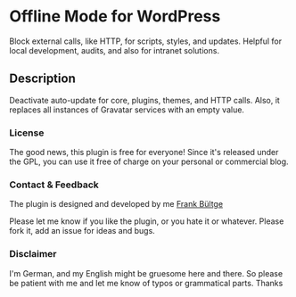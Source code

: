 # Offline Mode for WordPress
Block external calls, like HTTP, for scripts, styles, and updates. Helpful for local development, audits, and also for intranet solutions.

## Description
Deactivate auto-update for core, plugins, themes, and HTTP calls.
Also, it replaces all instances of Gravatar services with an empty value.

### License
The good news, this plugin is free for everyone! Since it's released under the GPL, you can use it free of charge on your personal or commercial blog.

### Contact & Feedback
The plugin is designed and developed by me [Frank Bültge](https://bueltge.de)

Please let me know if you like the plugin, or you hate it or whatever.
Please fork it, add an issue for ideas and bugs.

### Disclaimer
I'm German, and my English might be gruesome here and there. 
So please be patient with me and let me know of typos or grammatical parts. Thanks

